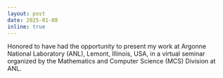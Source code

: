 ```yaml
---
layout: post
date: 2025-01-08
inline: true
---
```


Honored to have had the opportunity to present my work at Argonne National Laboratory (ANL), Lemont, Illinois, USA, in a virtual seminar organized by the Mathematics and Computer Science (MCS) Division at ANL.